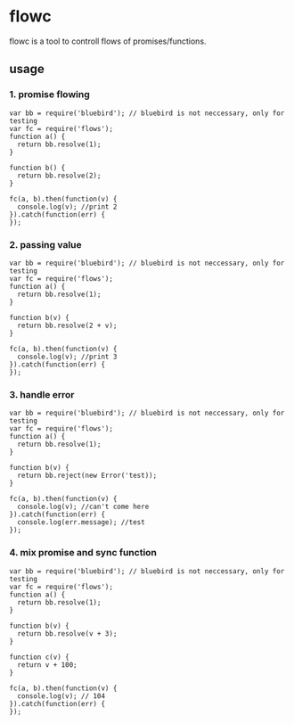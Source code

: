 # flowc
flowc is a tool to controll flows of promises/functions. 

## usage

### 1. promise flowing
```
var bb = require('bluebird'); // bluebird is not neccessary, only for testing
var fc = require('flows');
function a() {
  return bb.resolve(1);
}

function b() {
  return bb.resolve(2);
}

fc(a, b).then(function(v) {
  console.log(v); //print 2
}).catch(function(err) {
});
```

### 2. passing value 
```
var bb = require('bluebird'); // bluebird is not neccessary, only for testing
var fc = require('flows');
function a() {
  return bb.resolve(1);
}

function b(v) {
  return bb.resolve(2 + v);
}

fc(a, b).then(function(v) {
  console.log(v); //print 3
}).catch(function(err) {
});
```
### 3. handle error
```
var bb = require('bluebird'); // bluebird is not neccessary, only for testing
var fc = require('flows');
function a() {
  return bb.resolve(1);
}

function b(v) {
  return bb.reject(new Error('test));
}

fc(a, b).then(function(v) {
  console.log(v); //can't come here
}).catch(function(err) {
  console.log(err.message); //test
});
```
### 4. mix promise and sync function
```
var bb = require('bluebird'); // bluebird is not neccessary, only for testing
var fc = require('flows');
function a() {
  return bb.resolve(1);
}

function b(v) {
  return bb.resolve(v + 3);
}

function c(v) {
  return v + 100;
}

fc(a, b).then(function(v) {
  console.log(v); // 104
}).catch(function(err) {
});
```
